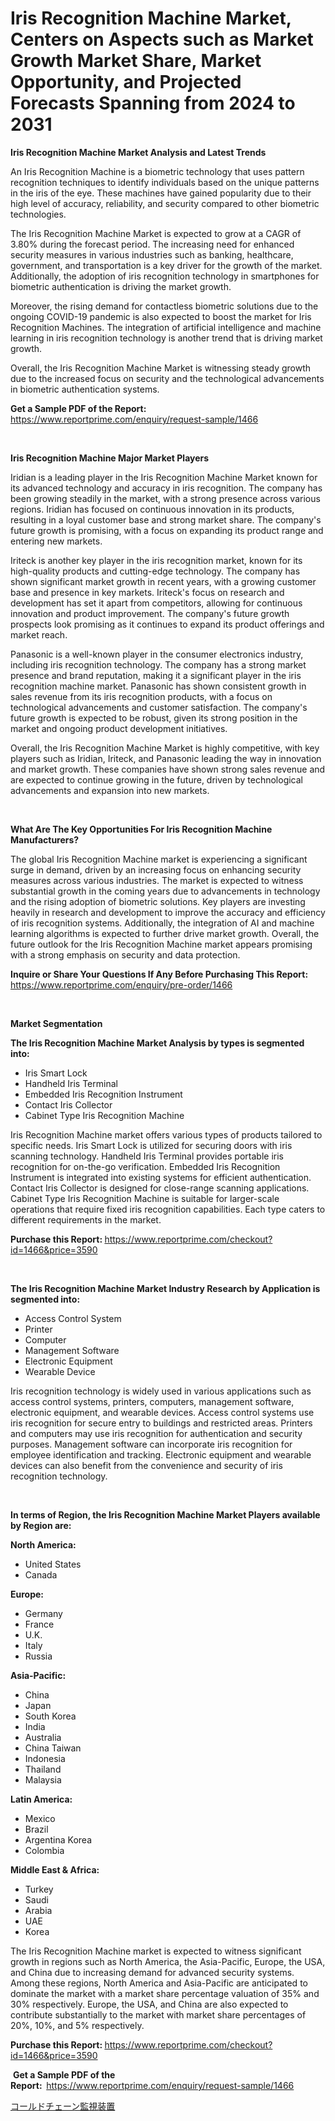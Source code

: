 <p><h1>Iris Recognition Machine Market, Centers on Aspects such as Market Growth Market Share, Market Opportunity, and Projected Forecasts Spanning from 2024 to 2031</h1></p><p><strong>Iris Recognition Machine Market Analysis and Latest Trends</strong></p>
<p><p>An Iris Recognition Machine is a biometric technology that uses pattern recognition techniques to identify individuals based on the unique patterns in the iris of the eye. These machines have gained popularity due to their high level of accuracy, reliability, and security compared to other biometric technologies.</p><p>The Iris Recognition Machine Market is expected to grow at a CAGR of 3.80% during the forecast period. The increasing need for enhanced security measures in various industries such as banking, healthcare, government, and transportation is a key driver for the growth of the market. Additionally, the adoption of iris recognition technology in smartphones for biometric authentication is driving the market growth.</p><p>Moreover, the rising demand for contactless biometric solutions due to the ongoing COVID-19 pandemic is also expected to boost the market for Iris Recognition Machines. The integration of artificial intelligence and machine learning in iris recognition technology is another trend that is driving market growth.</p><p>Overall, the Iris Recognition Machine Market is witnessing steady growth due to the increased focus on security and the technological advancements in biometric authentication systems.</p></p>
<p><strong>Get a Sample PDF of the Report:&nbsp;</strong> <a href="https://www.reportprime.com/enquiry/request-sample/1466">https://www.reportprime.com/enquiry/request-sample/1466</a></p>
<p>&nbsp;</p>
<p><strong>Iris Recognition Machine Major Market Players</strong></p>
<p><p>Iridian is a leading player in the Iris Recognition Machine Market known for its advanced technology and accuracy in iris recognition. The company has been growing steadily in the market, with a strong presence across various regions. Iridian has focused on continuous innovation in its products, resulting in a loyal customer base and strong market share. The company's future growth is promising, with a focus on expanding its product range and entering new markets.</p><p>Iriteck is another key player in the iris recognition market, known for its high-quality products and cutting-edge technology. The company has shown significant market growth in recent years, with a growing customer base and presence in key markets. Iriteck's focus on research and development has set it apart from competitors, allowing for continuous innovation and product improvement. The company's future growth prospects look promising as it continues to expand its product offerings and market reach.</p><p>Panasonic is a well-known player in the consumer electronics industry, including iris recognition technology. The company has a strong market presence and brand reputation, making it a significant player in the iris recognition machine market. Panasonic has shown consistent growth in sales revenue from its iris recognition products, with a focus on technological advancements and customer satisfaction. The company's future growth is expected to be robust, given its strong position in the market and ongoing product development initiatives.</p><p>Overall, the Iris Recognition Machine Market is highly competitive, with key players such as Iridian, Iriteck, and Panasonic leading the way in innovation and market growth. These companies have shown strong sales revenue and are expected to continue growing in the future, driven by technological advancements and expansion into new markets.</p></p>
<p>&nbsp;</p>
<p><strong>What Are The Key Opportunities For Iris Recognition Machine Manufacturers?</strong></p>
<p><p>The global Iris Recognition Machine market is experiencing a significant surge in demand, driven by an increasing focus on enhancing security measures across various industries. The market is expected to witness substantial growth in the coming years due to advancements in technology and the rising adoption of biometric solutions. Key players are investing heavily in research and development to improve the accuracy and efficiency of iris recognition systems. Additionally, the integration of AI and machine learning algorithms is expected to further drive market growth. Overall, the future outlook for the Iris Recognition Machine market appears promising with a strong emphasis on security and data protection.</p></p>
<p><strong>Inquire or Share Your Questions If Any Before Purchasing This Report:</strong> <a href="https://www.reportprime.com/enquiry/pre-order/1466">https://www.reportprime.com/enquiry/pre-order/1466</a></p>
<p>&nbsp;</p>
<p><strong>Market Segmentation</strong></p>
<p><strong>The Iris Recognition Machine Market Analysis by types is segmented into:</strong></p>
<p><ul><li>Iris Smart Lock</li><li>Handheld Iris Terminal</li><li>Embedded Iris Recognition Instrument</li><li>Contact Iris Collector</li><li>Cabinet Type Iris Recognition Machine</li></ul></p>
<p><p>Iris Recognition Machine market offers various types of products tailored to specific needs. Iris Smart Lock is utilized for securing doors with iris scanning technology. Handheld Iris Terminal provides portable iris recognition for on-the-go verification. Embedded Iris Recognition Instrument is integrated into existing systems for efficient authentication. Contact Iris Collector is designed for close-range scanning applications. Cabinet Type Iris Recognition Machine is suitable for larger-scale operations that require fixed iris recognition capabilities. Each type caters to different requirements in the market.</p></p>
<p><strong>Purchase this Report:&nbsp;</strong><a href="https://www.reportprime.com/checkout?id=1466&price=3590">https://www.reportprime.com/checkout?id=1466&price=3590</a></p>
<p>&nbsp;</p>
<p><strong>The Iris Recognition Machine Market Industry Research by Application is segmented into:</strong></p>
<p><ul><li>Access Control System</li><li>Printer</li><li>Computer</li><li>Management Software</li><li>Electronic Equipment</li><li>Wearable Device</li></ul></p>
<p><p>Iris recognition technology is widely used in various applications such as access control systems, printers, computers, management software, electronic equipment, and wearable devices. Access control systems use iris recognition for secure entry to buildings and restricted areas. Printers and computers may use iris recognition for authentication and security purposes. Management software can incorporate iris recognition for employee identification and tracking. Electronic equipment and wearable devices can also benefit from the convenience and security of iris recognition technology.</p></p>
<p>&nbsp;</p>
<p><strong>In terms of Region, the Iris Recognition Machine Market Players available by Region are:</strong></p>
<p>
    <p> <strong> North America: </strong>
        <ul>
            <li>United States</li>
            <li>Canada</li>
        </ul>
        </p> 
    <p> <strong> Europe: </strong>
        <ul>
            <li>Germany</li>
            <li>France</li>
            <li>U.K.</li>
            <li>Italy</li>
            <li>Russia</li>
        </ul>
        </p> 
    <p> <strong> Asia-Pacific: </strong>
        <ul>
            <li>China</li>
            <li>Japan</li>
            <li>South Korea</li>
            <li>India</li>
            <li>Australia</li>
            <li>China Taiwan</li>
            <li>Indonesia</li>
            <li>Thailand</li>
            <li>Malaysia</li>
        </ul>
        </p> 
    <p> <strong> Latin America: </strong>
        <ul>
            <li>Mexico</li>
            <li>Brazil</li>
            <li>Argentina Korea</li>
            <li>Colombia</li>
        </ul>
        </p> 
    <p> <strong> Middle East & Africa: </strong>
        <ul>
            <li>Turkey</li>
            <li>Saudi</li>
            <li>Arabia</li>
            <li>UAE</li>
            <li>Korea</li>
        </ul>
    </p>
    </p>
<p><p>The Iris Recognition Machine market is expected to witness significant growth in regions such as North America, the Asia-Pacific, Europe, the USA, and China due to increasing demand for advanced security systems. Among these regions, North America and Asia-Pacific are anticipated to dominate the market with a market share percentage valuation of 35% and 30% respectively. Europe, the USA, and China are also expected to contribute substantially to the market with market share percentages of 20%, 10%, and 5% respectively.</p></p>
<p><strong>Purchase this Report: </strong><a href="https://www.reportprime.com/checkout?id=1466&price=3590">https://www.reportprime.com/checkout?id=1466&price=3590</a></p>
<p>&nbsp;<strong>Get a Sample PDF of the Report:&nbsp;&nbsp;</strong><a href="https://www.reportprime.com/enquiry/request-sample/1466">https://www.reportprime.com/enquiry/request-sample/1466</a></p>
<p><strong></strong></p>
<p><p><a href="https://github.com/mreklxf44233/Market-Research-Report-List-1/blob/main/54580069503.md">コールドチェーン監視装置</a></p></p>